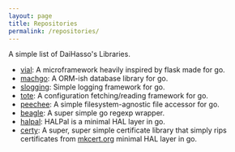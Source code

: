 ```yaml
---
layout: page
title: Repositories
permalink: /repositories/
---
```


A simple list of DaiHasso's Libraries.
<ul>
    <li><a href="https://github.com/daihasso/vial">vial</a>: A microframework
        heavily inspired by flask made for go.</li>
    <li><a href="https://github.com/daihasso/machgo">machgo</a>: A ORM-ish
        database library for go.</li>
    <li><a href="https://github.com/daihasso/slogging">slogging</a>: Simple
        logging framework for go.</li>
    <li><a href="https://github.com/daihasso/tote">tote</a>: A configuration
        fetching/reading framework for go.</li>
    <li><a href="https://github.com/daihasso/peechee">peechee</a>: A simple
        filesystem-agnostic file accessor for go.</li>
    <li><a href="https://github.com/daihasso/beagle">beagle</a>: A super simple
        go regexp wrapper.</li>
    <li><a href="https://github.com/daihasso/halpal">halpal</a>: HALPal is a
        minimal HAL layer in go.</li>
    <li><a href="https://github.com/daihasso/certy">certy</a>: A super, super
        simple certificate library that simply rips certificates from
        <a href="https://mkcert.org">mkcert.org</a> minimal HAL layer in
        go.</li>
</ul>
